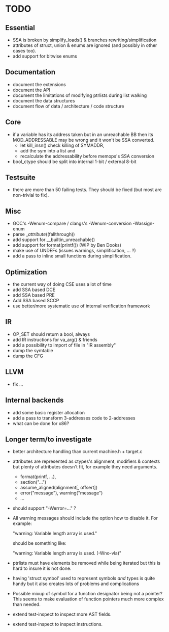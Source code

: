 TODO
====

Essential
---------
* SSA is broken by simplify_loads() & branches rewriting/simplification
* attributes of struct, union & enums are ignored (and possibly in other
  cases too).
* add support for bitwise enums

Documentation
-------------
* document the extensions
* document the API
* document the limitations of modifying ptrlists during list walking
* document the data structures
* document flow of data / architecture / code structure

Core
----
* if a variable has its address taken but in an unreachable BB then
  its MOD_ADDRESSABLE may be wrong and it won't be SSA converted.
  - let kill_insn() check killing of SYMADDR,
  - add the sym into a list and
  - recalculate the addressability before memops's SSA conversion
* bool_ctype should be split into internal 1-bit / external 8-bit

Testsuite
---------
* there are more than 50 failing tests. They should be fixed
  (but most are non-trivial to fix).

Misc
----
* GCC's -Wenum-compare / clangs's -Wenum-conversion -Wassign-enum
* parse __attribute_((fallthrough))
* add support for __builtin_unreachable()
* add support for format(printf())  (WIP by Ben Dooks)
* make use of UNDEFs (issues warnings, simplification, ... ?)
* add a pass to inline small functions during simplification.

Optimization
------------
* the current way of doing CSE uses a lot of time
* add SSA based DCE
* add SSA based PRE
* Add SSA based SCCP
* use better/more systematic use of internal verification framework

IR
--
* OP_SET should return a bool, always
* add IR instructions for va_arg() & friends
* add a possibility to import of file in "IR assembly"
* dump the symtable
* dump the CFG

LLVM
----
* fix ...

Internal backends
-----------------
* add some basic register allocation
* add a pass to transform 3-addresses code to 2-addresses
* what can be done for x86?

Longer term/to investigate
--------------------------
* better architecture handling than current machine.h + target.c
* attributes are represented as ctypes's alignment, modifiers & contexts
  but plenty of attributes doesn't fit, for example they need arguments.
  * format(printf, ...),
  * section("...")
  * assume_aligned(alignment[, offsert])
  * error("message"), warning("message")
  * ...
* should support "-Werror=..." ?
* All warning messages should include the option how to disable it.
  For example:

  	"warning: Variable length array is used."

  should be something like:

	"warning: Variable length array is used. (-Wno-vla)"

* ptrlists must have elements be removed while being iterated but this
  is hard to insure it is not done.
* having 'struct symbol' used to represent symbols *and* types is
  quite handy but it also creates lots of problems and complications
* Possible mixup of symbol for a function designator being not a pointer?
  This seems to make evaluation of function pointers much more complex
  than needed.
* extend test-inspect to inspect more AST fields.
* extend test-inspect to inspect instructions.
